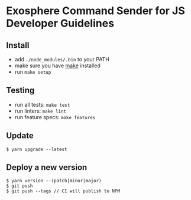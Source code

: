 # Exosphere Command Sender for JS Developer Guidelines

## Install

- add `./node_modules/.bin` to your PATH
- make sure you have [make](https://www.gnu.org/software/make) installed
- run `make setup`

## Testing

- run all tests: `make test`
- run linters: `make lint`
- run feature specs: `make features`

## Update

```
$ yarn upgrade --latest
```

## Deploy a new version

```
$ yarn version --(patch|minor|major)
$ git push
$ git push --tags // CI will publish to NPM
```
